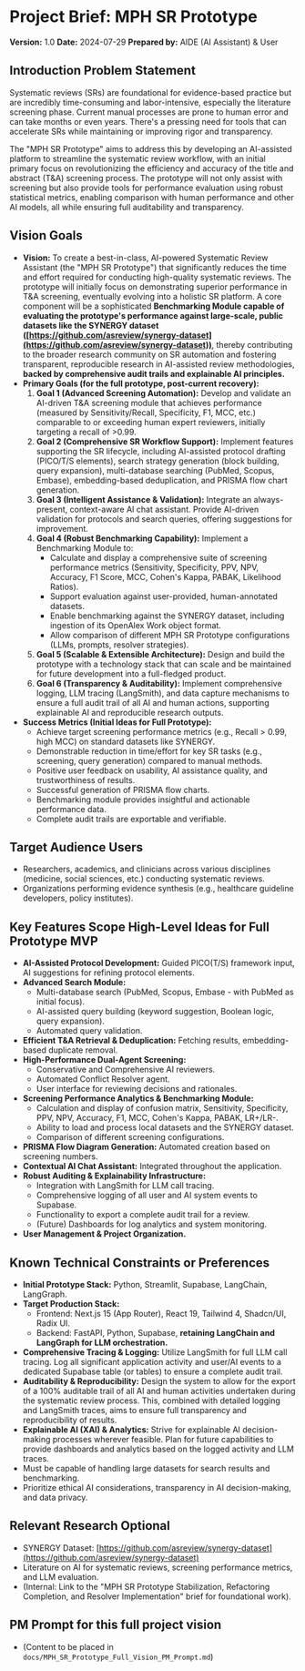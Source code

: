 # Project Brief: MPH SR Prototype

**Version:** 1.0
**Date:** 2024-07-29
**Prepared by:** AIDE (AI Assistant) & User

## Introduction Problem Statement

Systematic reviews (SRs) are foundational for evidence-based practice but are incredibly time-consuming and labor-intensive, especially the literature screening phase. Current manual processes are prone to human error and can take months or even years. There's a pressing need for tools that can accelerate SRs while maintaining or improving rigor and transparency.

The "MPH SR Prototype" aims to address this by developing an AI-assisted platform to streamline the systematic review workflow, with an initial primary focus on revolutionizing the efficiency and accuracy of the title and abstract (T&A) screening process. The prototype will not only assist with screening but also provide tools for performance evaluation using robust statistical metrics, enabling comparison with human performance and other AI models, all while ensuring full auditability and transparency.

## Vision Goals

- **Vision:** To create a best-in-class, AI-powered Systematic Review Assistant (the "MPH SR Prototype") that significantly reduces the time and effort required for conducting high-quality systematic reviews. The prototype will initially focus on demonstrating superior performance in T&A screening, eventually evolving into a holistic SR platform. A core component will be a sophisticated **Benchmarking Module capable of evaluating the prototype's performance against large-scale, public datasets like the SYNERGY dataset ([https://github.com/asreview/synergy-dataset](https://github.com/asreview/synergy-dataset))**, thereby contributing to the broader research community on SR automation and fostering transparent, reproducible research in AI-assisted review methodologies, **backed by comprehensive audit trails and explainable AI principles.**
- **Primary Goals (for the full prototype, post-current recovery):**
  1. **Goal 1 (Advanced Screening Automation):** Develop and validate an AI-driven T&A screening module that achieves performance (measured by Sensitivity/Recall, Specificity, F1, MCC, etc.) comparable to or exceeding human expert reviewers, initially targeting a recall of >0.99.
  2. **Goal 2 (Comprehensive SR Workflow Support):** Implement features supporting the SR lifecycle, including AI-assisted protocol drafting (PICO/T/S elements), search strategy generation (block building, query expansion), multi-database searching (PubMed, Scopus, Embase), embedding-based deduplication, and PRISMA flow chart generation.
  3. **Goal 3 (Intelligent Assistance & Validation):** Integrate an always-present, context-aware AI chat assistant. Provide AI-driven validation for protocols and search queries, offering suggestions for improvement.
  4. **Goal 4 (Robust Benchmarking Capability):** Implement a Benchmarking Module to:
      - Calculate and display a comprehensive suite of screening performance metrics (Sensitivity, Specificity, PPV, NPV, Accuracy, F1 Score, MCC, Cohen\'s Kappa, PABAK, Likelihood Ratios).
      - Support evaluation against user-provided, human-annotated datasets.
      - Enable benchmarking against the SYNERGY dataset, including ingestion of its OpenAlex Work object format.
      - Allow comparison of different MPH SR Prototype configurations (LLMs, prompts, resolver strategies).
  5. **Goal 5 (Scalable & Extensible Architecture):** Design and build the prototype with a technology stack that can scale and be maintained for future development into a full-fledged product.
  6. **Goal 6 (Transparency & Auditability):** Implement comprehensive logging, LLM tracing (LangSmith), and data capture mechanisms to ensure a full audit trail of all AI and human actions, supporting explainable AI and reproducible research outputs.
- **Success Metrics (Initial Ideas for Full Prototype):**
    - Achieve target screening performance metrics (e.g., Recall > 0.99, high MCC) on standard datasets like SYNERGY.
    - Demonstrable reduction in time/effort for key SR tasks (e.g., screening, query generation) compared to manual methods.
    - Positive user feedback on usability, AI assistance quality, and trustworthiness of results.
    - Successful generation of PRISMA flow charts.
    - Benchmarking module provides insightful and actionable performance data.
    - Complete audit trails are exportable and verifiable.

## Target Audience Users

- Researchers, academics, and clinicians across various disciplines (medicine, social sciences, etc.) conducting systematic reviews.
- Organizations performing evidence synthesis (e.g., healthcare guideline developers, policy institutes).

## Key Features Scope High-Level Ideas for Full Prototype MVP

- **AI-Assisted Protocol Development:** Guided PICO(T/S) framework input, AI suggestions for refining protocol elements.
- **Advanced Search Module:**
    - Multi-database search (PubMed, Scopus, Embase - with PubMed as initial focus).
    - AI-assisted query building (keyword suggestion, Boolean logic, query expansion).
    - Automated query validation.
- **Efficient T&A Retrieval & Deduplication:** Fetching results, embedding-based duplicate removal.
- **High-Performance Dual-Agent Screening:**
    - Conservative and Comprehensive AI reviewers.
    - Automated Conflict Resolver agent.
    - User interface for reviewing decisions and rationales.
- **Screening Performance Analytics & Benchmarking Module:**
    - Calculation and display of confusion matrix, Sensitivity, Specificity, PPV, NPV, Accuracy, F1, MCC, Cohen\'s Kappa, PABAK, LR+/LR-.
    - Ability to load and process local datasets and the SYNERGY dataset.
    - Comparison of different screening configurations.
- **PRISMA Flow Diagram Generation:** Automated creation based on screening numbers.
- **Contextual AI Chat Assistant:** Integrated throughout the application.
- **Robust Auditing & Explainability Infrastructure:**
    - Integration with LangSmith for LLM call tracing.
    - Comprehensive logging of all user and AI system events to Supabase.
    - Functionality to export a complete audit trail for a review.
    - (Future) Dashboards for log analytics and system monitoring.
- **User Management & Project Organization.**

## Known Technical Constraints or Preferences

- **Initial Prototype Stack:** Python, Streamlit, Supabase, LangChain, LangGraph.
- **Target Production Stack:**
    - Frontend: Next.js 15 (App Router), React 19, Tailwind 4, Shadcn/UI, Radix UI.
    - Backend: FastAPI, Python, Supabase, **retaining LangChain and LangGraph for LLM orchestration.**
- **Comprehensive Tracing & Logging:** Utilize LangSmith for full LLM call tracing. Log all significant application activity and user/AI events to a dedicated Supabase table (or tables) to ensure a complete audit trail.
- **Auditability & Reproducibility:** Design the system to allow for the export of a 100% auditable trail of all AI and human activities undertaken during the systematic review process. This, combined with detailed logging and LangSmith traces, aims to ensure full transparency and reproducibility of results.
- **Explainable AI (XAI) & Analytics:** Strive for explainable AI decision-making processes wherever feasible. Plan for future capabilities to provide dashboards and analytics based on the logged activity and LLM traces.
- Must be capable of handling large datasets for search results and benchmarking.
- Prioritize ethical AI considerations, transparency in AI decision-making, and data privacy.

## Relevant Research Optional

- SYNERGY Dataset: [https://github.com/asreview/synergy-dataset](https://github.com/asreview/synergy-dataset)
- Literature on AI for systematic reviews, screening performance metrics, and LLM evaluation.
- (Internal: Link to the "MPH SR Prototype Stabilization, Refactoring Completion, and Resolver Implementation" brief for foundational work).

## PM Prompt for this full project vision

- (Content to be placed in `docs/MPH_SR_Prototype_Full_Vision_PM_Prompt.md`)

